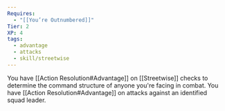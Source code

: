```yaml
---
Requires:
  - "[[You’re Outnumbered]]"
Tier: 2
XP: 4
tags:
  - advantage
  - attacks
  - skill/streetwise
---
```

You have [[Action Resolution#Advantage]] on [[Streetwise]] checks to determine the command structure of anyone you're facing in combat. You have [[Action Resolution#Advantage]] on attacks against an identified squad leader.